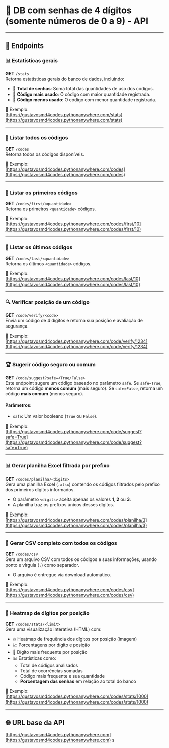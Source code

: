 # 🔐 DB com senhas de 4 dígitos (somente números de 0 a 9) - API

---

## 🚀 Endpoints

### 📊 Estatísticas gerais  
**GET** `/stats`  
Retorna estatísticas gerais do banco de dados, incluindo:

- 🔢 **Total de senhas**: Soma total das quantidades de uso dos códigos.  
- 🥇 **Código mais usado**: O código com maior quantidade registrada.  
- 🥄 **Código menos usado**: O código com menor quantidade registrada.  

🔗 Exemplo:  
[https://gustavosmd4codes.pythonanywhere.com/stats](https://gustavosmd4codes.pythonanywhere.com/stats)

---

### 📄 Listar todos os códigos

**GET** `/codes`  
Retorna todos os códigos disponíveis.

🔗 Exemplo:  
[https://gustavosmd4codes.pythonanywhere.com/codes](https://gustavosmd4codes.pythonanywhere.com/codes)

---

### 🥇 Listar os primeiros códigos

**GET** `/codes/first/<quantidade>`  
Retorna os primeiros `<quantidade>` códigos.

🔗 Exemplo:  
[https://gustavosmd4codes.pythonanywhere.com/codes/first/10](https://gustavosmd4codes.pythonanywhere.com/codes/first/10)

---

### 🏁 Listar os últimos códigos

**GET** `/codes/last/<quantidade>`  
Retorna os últimos `<quantidade>` códigos.

🔗 Exemplo:  
[https://gustavosmd4codes.pythonanywhere.com/codes/last/10](https://gustavosmd4codes.pythonanywhere.com/codes/last/10)

---

### 🔍 Verificar posição de um código

**GET** `/code/verify/<code>`  
Envia um código de 4 dígitos e retorna sua posição e avaliação de segurança.

🔗 Exemplo:  
[https://gustavosmd4codes.pythonanywhere.com/code/verify/1234](https://gustavosmd4codes.pythonanywhere.com/code/verify/1234)

---

### 🏆 Sugerir código seguro ou comum

**GET** `/code/suggest?safe=<True/False>`  
Este endpoint sugere um código baseado no parâmetro `safe`. Se `safe=True`, retorna um código **menos comum** (mais seguro). Se `safe=False`, retorna um código **mais comum** (menos seguro).

#### Parâmetros:
- `safe`: Um valor booleano (`True` ou `False`).

🔗 Exemplo:  
[https://gustavosmd4codes.pythonanywhere.com/code/suggest?safe=True](https://gustavosmd4codes.pythonanywhere.com/code/suggest?safe=True)

---

### 📊 Gerar planilha Excel filtrada por prefixo

**GET** `/codes/planilha/<digits>`  
Gera uma planilha Excel (`.xlsx`) contendo os códigos filtrados pelo prefixo dos primeiros dígitos informados.

- O parâmetro `<digits>` aceita apenas os valores **1**, **2** ou **3**.
- A planilha traz os prefixos únicos desses dígitos.

🔗 Exemplo:  
[https://gustavosmd4codes.pythonanywhere.com/codes/planilha/3](https://gustavosmd4codes.pythonanywhere.com/codes/planilha/3)

---

### 📄 Gerar CSV completo com todos os códigos

**GET** `/codes/csv`  
Gera um arquivo CSV com todos os códigos e suas informações, usando ponto e vírgula (`;`) como separador.

- O arquivo é entregue via download automático.

🔗 Exemplo:  
[https://gustavosmd4codes.pythonanywhere.com/codes/csv](https://gustavosmd4codes.pythonanywhere.com/codes/csv)

---

### 🧠 Heatmap de dígitos por posição

**GET** `/codes/stats/<limit>`  
Gera uma visualização interativa (HTML) com:

- 🔥 Heatmap de frequência dos dígitos por posição (imagem)
- 📈 Porcentagens por dígito e posição
- 🥇 Dígito mais frequente por posição
- 📊 Estatísticas como:
  - Total de códigos analisados
  - Total de ocorrências somadas
  - Código mais frequente e sua quantidade
  - **Porcentagem das senhas** em relação ao total do banco

🔗 Exemplo:  
[https://gustavosmd4codes.pythonanywhere.com/codes/stats/1000](https://gustavosmd4codes.pythonanywhere.com/codes/stats/1000)

---

## 🌐 URL base da API

[https://gustavosmd4codes.pythonanywhere.com](https://gustavosmd4codes.pythonanywhere.com)
s